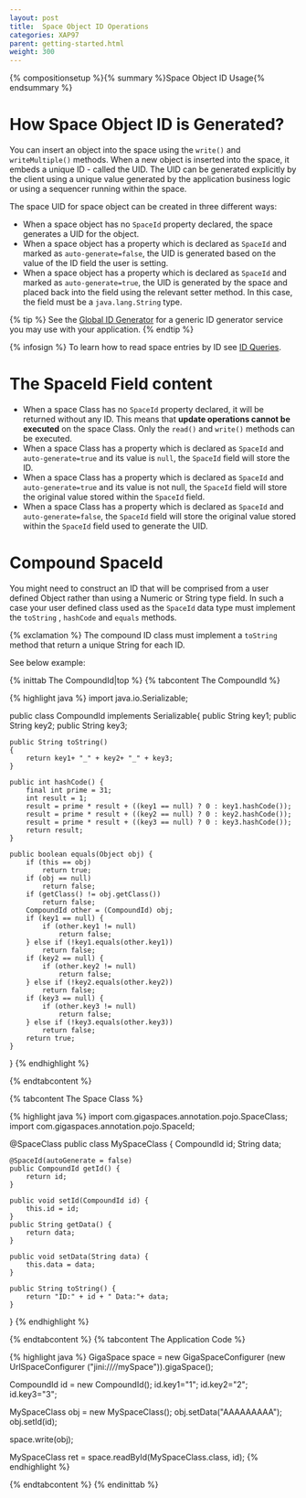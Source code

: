 ```yaml
---
layout: post
title:  Space Object ID Operations
categories: XAP97
parent: getting-started.html
weight: 300
---
```


{% compositionsetup %}{% summary %}Space Object ID Usage{% endsummary %}

# How Space Object ID is Generated?

You can insert an object into the space using the `write()` and `writeMultiple()` methods. When a new object is inserted into the space, it embeds a unique ID - called the UID. The UID can be generated explicitly by the client using a unique value generated by the application business logic or using a sequencer running within the space.

The space UID for space object can be created in three different ways:

- When a space object has no `SpaceId` property declared, the space generates a UID for the object.
- When a space object has a property which is declared as `SpaceId` and marked as `auto-generate=false`, the UID is generated based on the value of the ID field the user is setting.
- When a space object has a property which is declared as `SpaceId` and marked as `auto-generate=true`, the UID is generated by the space and placed back into the field using the relevant setter method. In this case, the field must be a `java.lang.String` type.

{% tip %}
See the [Global ID Generator](/sbp/global-id-generator.html) for a generic ID generator service you may use with your application.
{% endtip %}

{% infosign %} To learn how to read space entries by ID see [ID Queries](./id-queries.html).

# The SpaceId Field content

- When a space Class has no `SpaceId` property declared, it will be returned without any ID. This means that **update operations cannot be executed** on the space Class. Only the `read()` and `write()` methods can be executed.
- When a space Class has a property which is declared as `SpaceId` and `auto-generate=true` and its value is `null`, the `SpaceId` field will store the ID.
- When a space Class has a property which is declared as `SpaceId` and `auto-generate=true` and its value is not null, the `SpaceId` field will store the original value stored within the `SpaceId` field.
- When a space Class has a property which is declared as `SpaceId` and `auto-generate=false`, the `SpaceId` field will store the original value stored within the `SpaceId` field used to generate the UID.

# Compound SpaceId

You might need to construct an ID that will be comprised from a user defined Object rather than using a Numeric or String type field. In such a case your user defined class used as the `SpaceId` data type must implement the `toString` , `hashCode` and `equals` methods.

{% exclamation %} The compound ID class must implement a `toString` method that return a unique String for each ID.

See below example:

{% inittab The CompoundId|top %}
{% tabcontent The CompoundId %}

{% highlight java %}
import java.io.Serializable;

public class CompoundId implements Serializable{
	public String key1;
	public String key2;
	public String key3;

	public String toString()
	{
		return key1+ "_" + key2+ "_" + key3;
	}

	public int hashCode() {
		final int prime = 31;
		int result = 1;
		result = prime * result + ((key1 == null) ? 0 : key1.hashCode());
		result = prime * result + ((key2 == null) ? 0 : key2.hashCode());
		result = prime * result + ((key3 == null) ? 0 : key3.hashCode());
		return result;
	}

	public boolean equals(Object obj) {
		if (this == obj)
			return true;
		if (obj == null)
			return false;
		if (getClass() != obj.getClass())
			return false;
		CompoundId other = (CompoundId) obj;
		if (key1 == null) {
			if (other.key1 != null)
				return false;
		} else if (!key1.equals(other.key1))
			return false;
		if (key2 == null) {
			if (other.key2 != null)
				return false;
		} else if (!key2.equals(other.key2))
			return false;
		if (key3 == null) {
			if (other.key3 != null)
				return false;
		} else if (!key3.equals(other.key3))
			return false;
		return true;
	}

}
{% endhighlight %}

{% endtabcontent %}

{% tabcontent The Space Class %}

{% highlight java %}
import com.gigaspaces.annotation.pojo.SpaceClass;
import com.gigaspaces.annotation.pojo.SpaceId;

@SpaceClass
public class MySpaceClass {
	CompoundId id;
	String data;

	@SpaceId(autoGenerate = false)
	public CompoundId getId() {
		return id;
	}

	public void setId(CompoundId id) {
		this.id = id;
	}
	public String getData() {
		return data;
	}

	public void setData(String data) {
		this.data = data;
	}

	public String toString() {
		return "ID:" + id + " Data:"+ data;
	}
}
{% endhighlight %}

{% endtabcontent %}
{% tabcontent The Application Code %}

{% highlight java %}
GigaSpace space = new GigaSpaceConfigurer (new UrlSpaceConfigurer ("jini://*/*/mySpace")).gigaSpace();

CompoundId id = new CompoundId();
id.key1="1";
id.key2="2";
id.key3="3";

MySpaceClass obj = new MySpaceClass();
obj.setData("AAAAAAAAA");
obj.setId(id);

space.write(obj);

MySpaceClass ret = space.readById(MySpaceClass.class, id);
{% endhighlight %}

{% endtabcontent %}
{% endinittab %}

